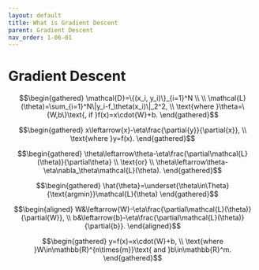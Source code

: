 ```yaml
---
layout: default
title: What is Gradient Descent
parent: Gradient Descent
nav_order: 1-06-01
---
```


# Gradient Descent

<!-- $$\begin{gathered}
\hat{\theta}=\underset{\theta\in\Theta}{\text{argmax}}\sum_{i=1}^N{\|y_i-f_\theta(x_i)\|}
\end{gathered}$$ -->

$$\begin{gathered}
\mathcal{D}=\{(x_i, y_i)\}_{i=1}^N \\
\\
\mathcal{L}(\theta)=\sum_{i=1}^N\|y_i-f_\theta(x_i)\|_2^2, \\
\text{where }\theta=\{W,b\}\text{, if }f(x)=x\cdot{W}+b.
\end{gathered}$$

$$\begin{gathered}
x\leftarrow{x}-\eta\frac{\partial{y}}{\partial{x}}, \\
\text{where }y=f(x).
\end{gathered}$$

$$\begin{gathered}
\theta\leftarrow\theta-\eta\frac{\partial\mathcal{L}(\theta)}{\partial\theta} \\
\text{or} \\
\theta\leftarrow\theta-\eta\nabla_\theta\mathcal{L}(\theta).
\end{gathered}$$

$$\begin{gathered}
\hat{\theta}=\underset{\theta\in\Theta}{\text{argmin}}\mathcal{L}(\theta)
\end{gathered}$$

$$\begin{aligned}
W&\leftarrow{W}-\eta\frac{\partial\mathcal{L}(\theta)}{\partial{W}}, \\
b&\leftarrow{b}-\eta\frac{\partial\mathcal{L}(\theta)}{\partial{b}}.
\end{aligned}$$

$$\begin{gathered}
y=f(x)=x\cdot{W}+b, \\
\text{where }W\in\mathbb{R}^{n\times{m}}\text{ and }b\in\mathbb{R}^m.
\end{gathered}$$
